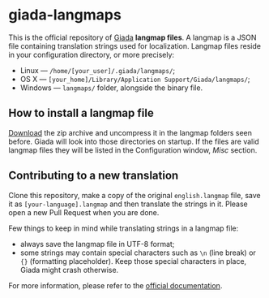 # giada-langmaps

This is the official repository of [Giada](https://www.giadamusic.com) **langmap files**. A langmap is a JSON file containing translation strings used for localization. Langmap files reside in your configuration directory, or more precisely:

* Linux — `/home/[your_user]/.giada/langmaps/`;
* OS X — `[your_home]/Library/Application Support/Giada/langmaps/`;
* Windows — `langmaps/` folder, alongside the binary file.

## How to install a langmap file

[Download](https://github.com/monocasual/giada-langmaps/archive/refs/heads/main.zip) the zip archive and uncompress it in the langmap folders seen before. Giada will look into those directories on startup. If the files are valid langmap files they will be listed in the Configuration window, *Misc* section. 

## Contributing to a new translation

Clone this repository, make a copy of the original `english.langmap` file, save it as `[your-language].langmap` and then translate the strings in it. Please open a new Pull Request when you are done. 

Few things to keep in mind while translating strings in a langmap file:

* always save the langmap file in UTF-8 format;
* some strings may contain special characters such as `\n` (line break) or `{}` (formatting placeholder). Keep those special characters in place, Giada might crash otherwise.

For more information, please refer to the [official documentation](https://www.giadamusic.com/documentation-configuration).
